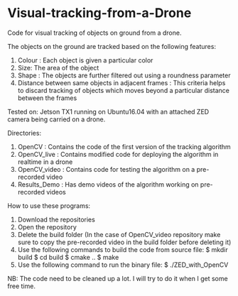 # Visual-tracking-from-a-Drone
Code for visual tracking of objects on ground from a drone.

The objects on the ground are tracked based on the following features:
1. Colour : Each object is given a particular color
2. Size: The area of the object
3. Shape : The objects are further filtered out using a roundness parameter 
4. Distance between same objects in adjacent frames : This criteria helps to discard tracking of objects which moves beyond a particular distance between the frames

Tested on:
Jetson TX1 running on Ubuntu16.04 with an attached ZED camera being carried on a drone.

Directories:
1. OpenCV : Contains the code of the first version of the tracking algorithm 
2. OpenCV_live : Contains modified code for deploying the algorithm in realtime in a drone
3. OpenCV_video : Contains code for testing the algorithm on a pre-recorded video 
4. Results_Demo : Has demo videos of the algorithm working on pre-recorded videos


How to use these programs:
1. Download the repositories
2. Open the repository
3. Delete the build folder (In the case of OpenCV_video repository make sure to copy the pre-recorded video in the build folder before deleting it)
4. Use the following commands to build the code from source file:
 $ mkdir build
 $ cd build
 $ cmake ..
 $ make 
5. Use the following command to run the binary file:
 $ ./ZED_with_OpenCV


NB:  The code need to be cleaned up a lot. I will try to do it when I get some free time.
